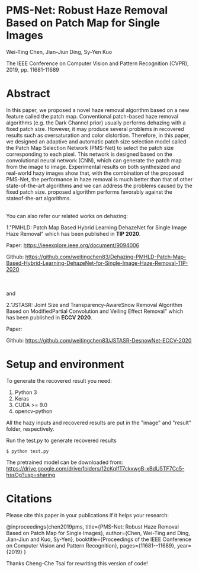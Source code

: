 # PMS-Net: Robust Haze Removal Based on Patch Map for Single Images

Wei-Ting Chen, Jian-Jiun Ding, Sy-Yen Kuo

The IEEE Conference on Computer Vision and Pattern Recognition (CVPR), 2019, pp. 11681-11689


# Abstract
In this paper, we proposed a novel haze removal algorithm based on a new feature called the patch map. Conventional patch-based haze removal algorithms (e.g. the Dark Channel prior) usually performs dehazing with a fixed patch size. However, it may produce several problems in recovered results such as oversaturation and color distortion. Therefore, in this paper, we designed an adaptive and automatic patch size selection model called the Patch Map Selection Network (PMS-Net) to select the patch size corresponding to each pixel. This network is designed based on the convolutional neural network (CNN), which can generate the patch map from the image to image. Experimental results on both synthesized and real-world hazy images show that, with the combination of the proposed PMS-Net, the performance in haze removal is much better than that of other state-of-the-art algorithms and we can address the problems caused by the fixed patch size.
proposed algorithm performs favorably against the stateof-the-art algorithms.

<br>
You can also refer our related works on dehazing:

1."PMHLD: Patch Map Based Hybrid Learning DehazeNet for Single Image Haze Removal" which has been published in **TIP 2020**.

Paper:
https://ieeexplore.ieee.org/document/9094006

Github:
https://github.com/weitingchen83/Dehazing-PMHLD-Patch-Map-Based-Hybrid-Learning-DehazeNet-for-Single-Image-Haze-Removal-TIP-2020

<br><br>and

2."JSTASR: Joint Size and Transparency-AwareSnow Removal Algorithm Based on ModifiedPartial Convolution and Veiling Effect Removal" which has been published in **ECCV 2020**.

Paper: 

Github: https://github.com/weitingchen83/JSTASR-DesnowNet-ECCV-2020


# Setup and environment

To generate the recovered result you need:
1. Python 3 
2. Keras
3. CUDA >= 9.0
4. opencv-python

All the hazy inputs and recovered results are put in the "image" and "result" folder, respectively.

Run the test.py to generate recovered results

```
$ python test.py
```
The pretrained model can be downloaded from: https://drive.google.com/drive/folders/12cKqlfT7ckxwgB-xBdU5TF7Cc5-hssOg?usp=sharing


# Citations
Please cite this paper in your publications if it helps your research:    

@inproceedings{chen2019pms,
  title={PMS-Net: Robust Haze Removal Based on Patch Map for Single Images},
  author={Chen, Wei-Ting and Ding, Jian-Jiun and Kuo, Sy-Yen},
  booktitle={Proceedings of the IEEE Conference on Computer Vision and Pattern Recognition},
  pages={11681--11689},
  year={2019}
}

Thanks Cheng-Che Tsai for rewriting this version of code!

